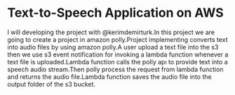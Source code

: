 # Text-to-Speech Application on AWS


I will developing the project with @kerimdemirturk.In this project we are going to create a project in amazon polly.Project implementing converts text into audio files by using amazon polly.A user upload a text file into the s3 then we use s3 event notification for invoking a lambda function whenever a text file is uploaded.Lambda function calls the polly apı to provide text into a speech audio stream.Then polly process the request from lambda function and returns the audio file.Lambda function saves the audio file into the output folder of the s3 bucket.
